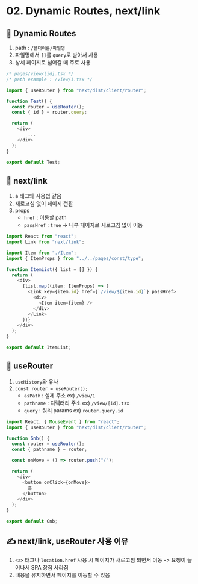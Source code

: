 # 02. Dynamic Routes, next/link

## 📝 Dynamic Routes

1. path : `/폴더이름/파일명`
2. 파일명에서 `[]`를 `query`로 받아서 사용
3. 상세 페이지로 넘어갈 때 주로 사용

```typescript
/* pages/view/[id].tsx */
/* path example : /view/1.tsx */

import { useRouter } from "next/dist/client/router";

function Test() {
  const router = useRouter();
  const { id } = router.query;

  return (
    <div>
        ...
    </div>
  );
}

export default Test;
```

## 📝 next/link

1. a 태그와 사용법 같음
2. 새로고침 없이 페이지 전환
3. props
   * `href` : 이동할 path
   * `passHref` : `true` -> 내부 페이지로 새로고침 없이 이동

```typescript
import React from "react";
import Link from "next/link";

import Item from "./Item";
import { ItemProps } from "../../pages/const/type";

function ItemList({ list = [] }) {
  return (
    <div>
      {list.map((item: ItemProps) => (
        <Link key={item.id} href={`/view/${item.id}`} passHref>
          <div>
            <Item item={item} />
          </div>
        </Link>
      ))}
    </div>
  );
}

export default ItemList;
```

## 📝 useRouter
1. `useHistory`와 유사
1. `const router = useRouter();`
   * `asPath` : 실제 주소 ex) `/view/1`
   * `pathname` : 디렉터리 주소 ex) `/view/[id].tsx`
   * `query` : 쿼리 params ex) `router.query.id`

```typescript
import React, { MouseEvent } from "react";
import { useRouter } from "next/dist/client/router";

function Gnb() {
  const router = useRouter();
  const { pathname } = router;

  const onMove = () => router.push("/");

  return (
    <div>
      <button onClick={onMove}>
        홈
      </button>
    </div>
  );
}

export default Gnb;
```

## ✍ next/link, useRouter 사용 이유

1. `<a>` 태그나 `location.href` 사용 시 페이지가 새로고침 되면서 이동 -> 요청이 늘어나서 SPA 장점 사라짐
2. 내용을 유지하면서 페이지를 이동할  수 있음


